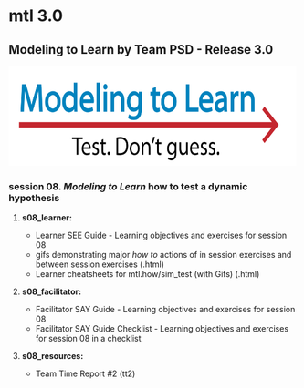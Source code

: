 # mtl 3.0

## Modeling to Learn by Team PSD - Release 3.0

<img src = "https://github.com/lzim/teampsd/blob/master/resources/logos/mtl_testdontguess_sm.png"
     height = "175" width = "650">

### session 08. *Modeling to Learn* how to test a **dynamic hypothesis**

1. **s08_learner:**
    - Learner SEE Guide - Learning objectives and exercises for session 08
    - gifs demonstrating major *how to* actions of in session exercises and between session exercises (.html)
    - Learner cheatsheets for mtl.how/sim_test (with Gifs) (.html)
    
2. **s08_facilitator:**
    - Facilitator SAY Guide - Learning objectives and exercises for session 08
    - Facilitator SAY Guide Checklist - Learning objectives and exercises for session 08 in a checklist
    
3. **s08_resources:**
    - Team Time Report #2 (tt2)
